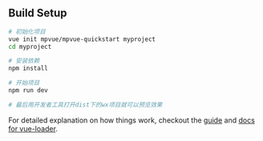
## Build Setup

``` bash
# 初始化项目
vue init mpvue/mpvue-quickstart myproject
cd myproject

# 安装依赖
npm install

# 开始项目
npm run dev

# 最后用开发者工具打开dist下的wx项目就可以预览效果

```

For detailed explanation on how things work, checkout the [guide](http://vuejs-templates.github.io/webpack/) and [docs for vue-loader](http://vuejs.github.io/vue-loader).
